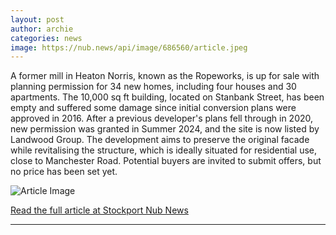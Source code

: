 ```yaml
---
layout: post
author: archie
categories: news
image: https://nub.news/api/image/686560/article.jpeg
---
```

A former mill in Heaton Norris, known as the Ropeworks, is up for sale with planning permission for 34 new homes, including four houses and 30 apartments. The 10,000 sq ft building, located on Stanbank Street, has been empty and suffered some damage since initial conversion plans were approved in 2016. After a previous developer's plans fell through in 2020, new permission was granted in Summer 2024, and the site is now listed by Landwood Group. The development aims to preserve the original facade while revitalising the structure, which is ideally situated for residential use, close to Manchester Road. Potential buyers are invited to submit offers, but no price has been set yet.

![Article Image](https://nub.news/api/image/686560/article.jpeg)

[Read the full article at Stockport Nub News](https://stockport.nub.news/news/local-news/former-mill-in-heaton-norris-up-for-sale-with-plans-for-new-apartments-270205)

---
